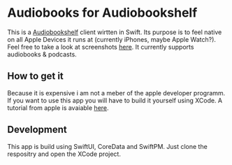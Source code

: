 #  Audiobooks for Audiobookshelf

This is a [Audiobookshelf](https://www.audiobookshelf.org) client wirtten in Swift. Its purpose is to feel native on all Apple Devices it runs at (currently iPhones, maybe Apple Watch?). Feel free to take a look at screenshots [here](https://github.com/rasmuslos/audiobooks/tree/master/Screenshots). It currently supports audiobooks & podcasts.

## How to get it
Because it is expensive i am not a meber of the apple developer programm. If you want to use this app you will have to build it yourself using XCode. A tutorial from apple is avaiable [here](https://developer.apple.com/documentation/xcode/building-and-running-an-app).

## Development
This app is build using SwiftUI, CoreData and SwiftPM. Just clone the respositry and open the XCode project.
